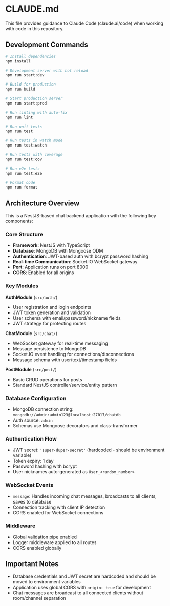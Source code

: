 # CLAUDE.md

This file provides guidance to Claude Code (claude.ai/code) when working with code in this repository.

## Development Commands

```bash
# Install dependencies
npm install

# Development server with hot reload
npm run start:dev

# Build for production
npm run build

# Start production server
npm run start:prod

# Run linting with auto-fix
npm run lint

# Run unit tests
npm run test

# Run tests in watch mode
npm run test:watch

# Run tests with coverage
npm run test:cov

# Run e2e tests
npm run test:e2e

# Format code
npm run format
```

## Architecture Overview

This is a NestJS-based chat backend application with the following key components:

### Core Structure
- **Framework**: NestJS with TypeScript
- **Database**: MongoDB with Mongoose ODM
- **Authentication**: JWT-based auth with bcrypt password hashing
- **Real-time Communication**: Socket.IO WebSocket gateway
- **Port**: Application runs on port 8000
- **CORS**: Enabled for all origins

### Key Modules

**AuthModule** (`src/auth/`)
- User registration and login endpoints
- JWT token generation and validation
- User schema with email/password/nickname fields
- JWT strategy for protecting routes

**ChatModule** (`src/chat/`)
- WebSocket gateway for real-time messaging
- Message persistence to MongoDB
- Socket.IO event handling for connections/disconnections
- Message schema with user/text/timestamp fields

**PostModule** (`src/post/`)
- Basic CRUD operations for posts
- Standard NestJS controller/service/entity pattern

### Database Configuration
- MongoDB connection string: `mongodb://admin:admin123@localhost:27017/chatdb`
- Auth source: `admin`
- Schemas use Mongoose decorators and class-transformer

### Authentication Flow
- JWT secret: `'super-duper-secret'` (hardcoded - should be environment variable)
- Token expiry: 1 day
- Password hashing with bcrypt
- User nicknames auto-generated as `User_<random_number>`

### WebSocket Events
- `message`: Handles incoming chat messages, broadcasts to all clients, saves to database
- Connection tracking with client IP detection
- CORS enabled for WebSocket connections

### Middleware
- Global validation pipe enabled
- Logger middleware applied to all routes
- CORS enabled globally

## Important Notes
- Database credentials and JWT secret are hardcoded and should be moved to environment variables
- Application uses global CORS with `origin: true` for development
- Chat messages are broadcast to all connected clients without room/channel separation